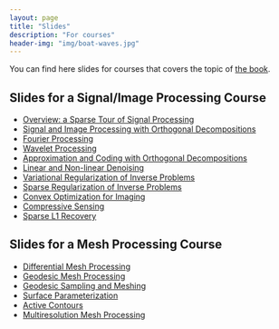 ```yaml
---
layout: page
title: "Slides"
description: "For courses"
header-img: "img/boat-waves.jpg"
---
```


You can find here slides for courses that covers the topic of [the book](../book/).


Slides for a Signal/Image Processing Course
-------------------

* [Overview: a Sparse Tour of Signal Processing](https://speakerdeck.com/gpeyre/a-sparse-tour-of-imaging-sciences)
* [Signal and Image Processing with Orthogonal Decompositions](https://speakerdeck.com/gpeyre/signal-processing-course-signal-processing-in-ortho-bases)
* [Fourier Processing](https://speakerdeck.com/gpeyre/signal-processing-course-fourier-processing)
* [Wavelet Processing](https://speakerdeck.com/gpeyre/signal-processing-course-wavelet-processing)
* [Approximation and Coding with Orthogonal Decompositions](https://speakerdeck.com/gpeyre/signal-processing-course-non-linear-approximation-and-coding)
* [Linear and Non-linear Denoising](https://speakerdeck.com/gpeyre/signal-processing-course-denoising)
* [Variational Regularization of Inverse Problems](https://speakerdeck.com/gpeyre/signal-processing-course-variational-regularization)
* [Sparse Regularization of Inverse Problems](https://speakerdeck.com/gpeyre/signal-processing-course-sparse-regularization-of-inverse-problems)
* [Convex Optimization for Imaging](https://speakerdeck.com/gpeyre/signal-processing-course-convex-optimization-for-imaging)
* [Compressive Sensing](https://speakerdeck.com/gpeyre/signal-processing-course-compressed-sensing)
* [Sparse L1 Recovery](https://speakerdeck.com/gpeyre/signal-processing-course-sparse-l1-recovery)

Slides for a Mesh Processing Course
-------------------

* [Differential Mesh Processing](https://speakerdeck.com/gpeyre/mesh-processing-course-differential-mesh-processing)
* [Geodesic Mesh Processing](https://speakerdeck.com/gpeyre/mesh-processing-course-geodesic-mesh-processing)
* [Geodesic Sampling and Meshing](https://speakerdeck.com/gpeyre/mesh-processing-course-geodesic-sampling)
* [Surface Parameterization](https://speakerdeck.com/gpeyre/mesh-processing-course-parameterization-and-flattening)
* [Active Contours](https://speakerdeck.com/gpeyre/mesh-processing-course-active-contours)
* [Multiresolution Mesh Processing](https://speakerdeck.com/gpeyre/mesh-processing-course-multiresolution-mesh-processing)
